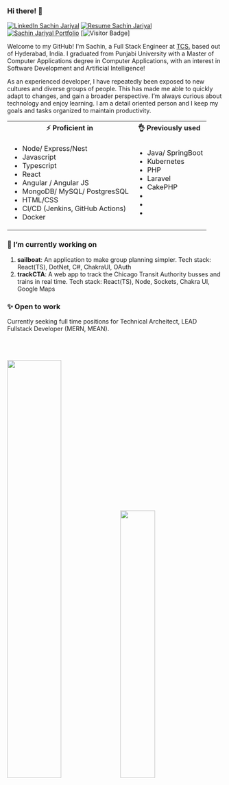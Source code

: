 <link href="./style.css" rel="stylesheet"></link>

### Hi there! 👋



[![LinkedIn Sachin Jariyal](https://img.shields.io/badge/sachinjariyal-linkedin-blue?style=for-the-badge)](https://www.linkedin.com/in/sachin-jariyal/)
[![Resume Sachin Jariyal](https://img.shields.io/badge/paul-resume-green?style=for-the-badge)](https://drive.google.com/file/d/1k75r0A-Ihtz-_nWFVTbWjZmVIYp5zAAE/view?usp=drive_link)
[![Sachin Jariyal Portfolio](https://img.shields.io/badge/HP.IO-portfolio-orange?style=for-the-badge)](https://github.com/sachin-jariyal)
[![Visitor Badge](https://komarev.com/ghpvc/?username=sachin-jariyal&style=flat-square)]

Welcome to my GitHub! I'm Sachin, a Full Stack Engineer at [TCS.](https://www.tcs.com/) based out of Hyderabad, India. I graduated from Punjabi University with a Master of Computer Applications degree in Computer Applications, with an interest in Software Development and Artificial Intelligence!

As an experienced developer, I have repeatedly been exposed to new cultures and diverse groups of people. This has made me able to quickly adapt to changes, and gain a broader perspective. I’m always curious about technology and enjoy learning. I am a detail oriented person and I keep my goals and tasks organized to maintain productivity.

<table width="100%">
    <tr>
        <th> ⚡ Proficient in</th>
        <th> 👌 Previously used</th>
    </tr>
    <tr>
        <td>
            <ul>
                <li>Node/ Express/Nest</li>
                <li>Javascript</li>
                <li>Typescript</li>
                <li>React</li>
                <li>Angular / Angular JS</li>
                <li>MongoDB/ MySQL/ PostgresSQL</li>
                <li>HTML/CSS</li>
                <li>CI/CD (Jenkins, GitHub Actions)</li>
                <li>Docker</li>
            </ul>
        </td>
        <td>
            <ul>
                <li>Java/ SpringBoot</li>
                <li>Kubernetes</li>
                <li>PHP</li>
                <li>Laravel</li>
                <li>CakePHP</li>
                <li></li>
                <li></li>
                <li></li>
            </ul>
        </td>
    </tr>
</table>




<h3>🔭 I’m currently working on </h3>

1. **sailboat**: An application to make group planning simpler. Tech stack: React(TS), DotNet, C#, ChakraUI, OAuth
2. **trackCTA**: A web app to track the Chicago Transit Authority busses and trains in real time. Tech stack: React(TS), Node, Sockets, Chakra UI, Google Maps



<h3>✨ Open to work </h3>
Currently seeking full time positions for Technical Archeitect, LEAD Fullstack Developer (MERN, MEAN).
<br />
<br />
<br />
<br />
<p float="left">
  <img src="https://github-readme-stats.vercel.app/api?username=sachin-jariyal&count_private=true&theme=react" width="50%" />
  <img src="https://github-readme-stats.vercel.app/api/top-langs/?username=sachin-jariyal&count_private=true&theme=react&hide=csharp&layout=compact" width="40%" style="margin-left: 8px" /> 
</p>